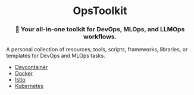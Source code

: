 <h1 align="center"> OpsToolkit </h1>

<h3 align="center"> 🔮 Your all-in-one toolkit for DevOps, MLOps, and LLMOps workflows. </h3>

A personal collection of resources, tools, scripts, frameworks, libraries, or templates for DevOps and MLOps tasks.

- [Devcontainer](https://code.visualstudio.com/docs/devcontainers/create-dev-container)
- [Docker](https://docs.docker.com/)
- [Istio](https://istio.io/latest/docs/examples/bookinfo/)
- [Kubernetes](https://kubernetes.io/docs/home/)